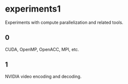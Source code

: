 # experiments1

Experiments with compute parallelization and related tools.

## 0

CUDA, OpenMP, OpenACC, MPI, etc.

## 1

NVIDIA video encoding and decoding.

